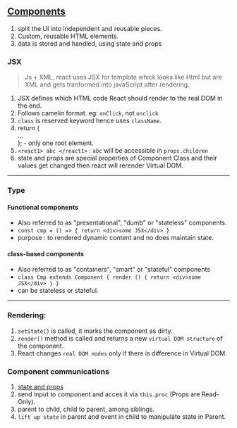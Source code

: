 ## [Components](https://reactjs.org/docs/components-and-props.html)

1. split the UI into independent and reusable pieces.
2. Custom, reusable HTML elements.
3. data is stored and handled, using state and props

### JSX 
> Js + XML, react uses JSX for template whick looks like Html but are XML and gets tranformed into javaScript after rendering.
1. JSX defines which HTML code React should render to the real DOM in the end.
2. Follows camelin format. eg: `onClick`, not `onclick`
3. `class` is reserved keyword hence uses `className`.
4. return (<div> ... </div>); - only one root element.
5. `<react1> abc </react1>` : `abc` will be accessible in `props.children`
6. state and props are special properties of Component Class and their values get changed then react will rerender Virtual DOM.
***

### Type
#### Functional components 
- Also referred to as "presentational", "dumb" or "stateless" components.
- `const cmp = () => { return <div>some JSX</div> }`
- purpose : to rendered dynamic content and no does maintain state.

#### class-based components 
- Also referred to as "containers", "smart" or "stateful" components
- `class Cmp extends Component { render () { return <div>some JSX</div> } } `
- can be stateless or stateful.

***
### Rendering:
1. `setState()` is called, it marks the component as dirty.
2. `render()` method is called and returns a new `virtual DOM structure` of the component.
3. React changes `real DOM nodes` only if there is difference in Virtual DOM.

### Component communications
1. [state and props](https://github.com/lekhrajdinkar/ReactJS16/blob/master/proj-1/NOTES/002_state_and_props.md)
2. send input to component and acces it via `this.proc` (Props are Read-Only).
3. parent to child, child to parent, among siblings.
4. `lift up state` in parent and event in child to manipulate state in Parent.



